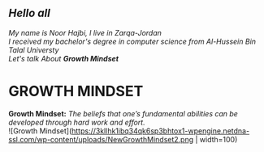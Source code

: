 

## *Hello all*
*My name is Noor Hajbi, I live in Zarqa-Jordan*  
*I received my bachelor's degree in computer science from Al-Hussein Bin Talal Universty*  
*Let's talk About __Growth Mindset__*

# GROWTH MINDSET

**Growth Mindset:** *The beliefs that one’s fundamental abilities can be developed through hard work and effort.*  
![Growth Mindset](https://3kllhk1ibq34qk6sp3bhtox1-wpengine.netdna-ssl.com/wp-content/uploads/NewGrowthMindset2.png | width=100)

